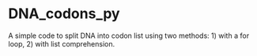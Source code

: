 # DNA_codons_py
A simple code to split DNA into codon list using two methods: 1) with a for loop, 2) with list comprehension. 
